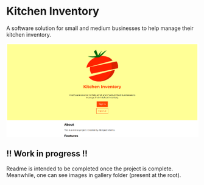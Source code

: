 # Kitchen Inventory

A software solution for small and
medium businesses to help manage
their kitchen inventory.

![Index Page](gallery/index_page.png)

## !! Work in progress !!

Readme is intended to be completed
once the project is complete.
Meanwhile, one can see images
in gallery folder (present at the root).